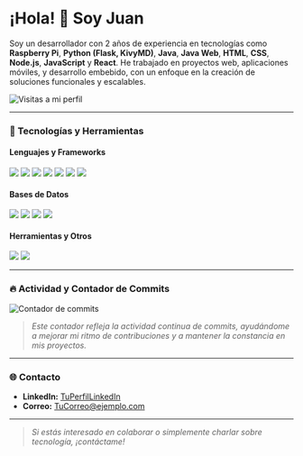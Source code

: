 # ¡Hola! 👋 Soy Juan

Soy un desarrollador con 2 años de experiencia en tecnologías como **Raspberry Pi**, **Python (Flask, KivyMD)**, **Java**, **Java Web**, **HTML**, **CSS**, **Node.js**, **JavaScript** y **React**. He trabajado en proyectos web, aplicaciones móviles, y desarrollo embebido, con un enfoque en la creación de soluciones funcionales y escalables.

![Visitas a mi perfil](https://komarev.com/ghpvc/?username=TuUsuario&style=flat-square&color=blue)

---

### 🚀 Tecnologías y Herramientas

#### Lenguajes y Frameworks
<p>
  <img src="https://img.shields.io/badge/Python-3776AB?style=for-the-badge&logo=python&logoColor=white" />
  <img src="https://img.shields.io/badge/Flask-000000?style=for-the-badge&logo=flask&logoColor=white" />
  <img src="https://img.shields.io/badge/KivyMD-4B0082?style=for-the-badge&logo=python&logoColor=white" />
  <img src="https://img.shields.io/badge/Java-007396?style=for-the-badge&logo=java&logoColor=white" />
  <img src="https://img.shields.io/badge/JavaScript-F7DF1E?style=for-the-badge&logo=javascript&logoColor=black" />
  <img src="https://img.shields.io/badge/Node.js-339933?style=for-the-badge&logo=nodedotjs&logoColor=white" />
  <img src="https://img.shields.io/badge/React-61DAFB?style=for-the-badge&logo=react&logoColor=black" />
</p>

#### Bases de Datos
<p>
  <img src="https://img.shields.io/badge/PostgreSQL-4169E1?style=for-the-badge&logo=postgresql&logoColor=white" />
  <img src="https://img.shields.io/badge/MongoDB-47A248?style=for-the-badge&logo=mongodb&logoColor=white" />
  <img src="https://img.shields.io/badge/MySQL-4479A1?style=for-the-badge&logo=mysql&logoColor=white" />
  <img src="https://img.shields.io/badge/SQLite-003B57?style=for-the-badge&logo=sqlite&logoColor=white" />
</p>

#### Herramientas y Otros
<p>
  <img src="https://img.shields.io/badge/Git-F05032?style=for-the-badge&logo=git&logoColor=white" />
  <img src="https://img.shields.io/badge/Raspberry%20Pi-A22846?style=for-the-badge&logo=raspberry-pi&logoColor=white" />
</p>

---

### 🔥 Actividad y Contador de Commits

![Contador de commits](https://github-readme-streak-stats.herokuapp.com/?user=TuUsuario&theme=radical)
> *Este contador refleja la actividad continua de commits, ayudándome a mejorar mi ritmo de contribuciones y a mantener la constancia en mis proyectos.*

---

### 🌐 Contacto

- **LinkedIn:** [TuPerfilLinkedIn](https://www.linkedin.com/in/TuPerfil/)
- **Correo:** TuCorreo@ejemplo.com

---

> *Si estás interesado en colaborar o simplemente charlar sobre tecnología, ¡contáctame!*
